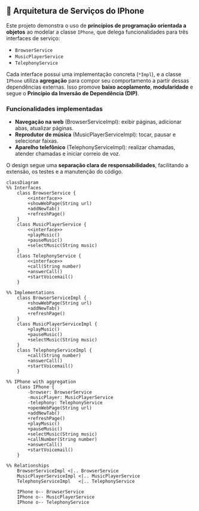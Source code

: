 ## 📱 Arquitetura de Serviços do IPhone

Este projeto demonstra o uso de **princípios de programação orientada a objetos** ao modelar a classe `IPhone`, que delega funcionalidades para três interfaces de serviço:

- `BrowserService`
- `MusicPlayerService`
- `TelephonyService`

Cada interface possui uma implementação concreta (`*Impl`), e a classe `IPhone` utiliza **agregação** para compor seu comportamento a partir dessas dependências externas. Isso promove **baixo acoplamento**, **modularidade** e segue o **Princípio da Inversão de Dependência (DIP)**.

### Funcionalidades implementadas

- **Navegação na web** (BrowserServiceImpl): exibir páginas, adicionar abas, atualizar páginas.
- **Reprodutor de música** (MusicPlayerServiceImpl): tocar, pausar e selecionar faixas.
- **Aparelho telefônico** (TelephonyServiceImpl): realizar chamadas, atender chamadas e iniciar correio de voz.

O design segue uma **separação clara de responsabilidades**, facilitando a extensão, os testes e a manutenção do código.

```mermaid
classDiagram
%% Interfaces
    class BrowserService {
        <<interface>>
        +showWebPage(String url)
        +addNewTab()
        +refreshPage()
    }
    class MusicPlayerService {
        <<interface>>
        +playMusic()
        +pauseMusic()
        +selectMusic(String music)
    }
    class TelephonyService {
        <<interface>>
        +call(String number)
        +answerCall()
        +startVoicemail()
    }

%% Implementations
    class BrowserServiceImpl {
        +showWebPage(String url)
        +addNewTab()
        +refreshPage()
    }
    class MusicPlayerServiceImpl {
        +playMusic()
        +pauseMusic()
        +selectMusic(String music)
    }
    class TelephonyServiceImpl {
        +call(String number)
        +answerCall()
        +startVoicemail()
    }

%% IPhone with aggregation
    class IPhone {
        -browser: BrowserService
        -musicPlayer: MusicPlayerService
        -telephony: TelephonyService
        +openWebPage(String url)
        +addNewTab()
        +refreshPage()
        +playMusic()
        +pauseMusic()
        +selectMusic(String music)
        +callNumber(String number)
        +answerCall()
        +startVoicemail()
    }

%% Relationships
    BrowserServiceImpl <|.. BrowserService
    MusicPlayerServiceImpl <|.. MusicPlayerService
    TelephonyServiceImpl   <|.. TelephonyService

    IPhone o-- BrowserService
    IPhone o-- MusicPlayerService
    IPhone o-- TelephonyService


```